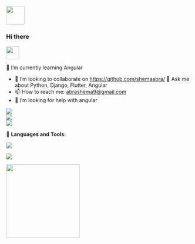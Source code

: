 ## <img src = "https://user-images.githubusercontent.com/63050133/156777293-72a6e681-2582-4a9d-ad92-09d1181d47c7.gif" width = 50px height = 50px> 
 ### Hi there 
<img src="https://media.giphy.com/media/hvRJCLFzcasrR4ia7z/giphy.gif" width="35">

<!-- **shemaabra/shemaabra** is a ✨ _special_ ✨ repository because its `README.md` (this file) appears on your GitHub profile. -->

<!-- Here are some ideas to get you started: -->
<!-- - 🔭 I’m currently working on T -->
 🌱 I’m currently learning Angular 
- 👯 I’m looking to collaborate on https://github.com/shemaabra/
💬 Ask me about Python, Django, Flutter, Angular 
- 📫 How to reach me: abrashema9@gmail.com
- 🤔 I’m looking for help with angular
<!-- - 😄 Pronouns: ... -->
<!-- - ⚡ Fun fact: ... -->

![](https://github-readme-stats.vercel.app/api?username=shemaabra&theme=onedark&hide_border=false&include_all_commits=true&count_private=false)<br/>
![](https://github-readme-streak-stats.herokuapp.com/?user=shemaabra&theme=onedark&hide_border=false)<br/>
![](https://github-readme-stats.vercel.app/api/top-langs/?username=shemaabra&theme=onedark&hide_border=false&include_all_commits=true&count_private=false&layout=compact)

🌋 **Languages and Tools:**

<a href="#">
    <img src="https://skillicons.dev/icons?i=dart,flutter,python,django,html,css,javascript,typescript,java,spring,bootstrap,tailwind,nodejs,express,angular,git,github,docker,linux,vscode,vim,photoshop,illustrator,xd,figma&theme=dark" />
  </a>
<br />
 
![](https://komarev.com/ghpvc/?username=shemaabra)

<a href="https://www.buymeacoffee.com/abrashema9O"><img src="https://cdn.buymeacoffee.com/buttons/v2/default-yellow.png" width="200" /></a>

